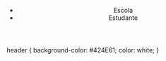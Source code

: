 


</body>
</html><link rel="stylesheet" href="style.css">
<!DOCTYPE html>
<html lang="en">
<head>
    <meta charset="UTF-8">
    <meta http-equiv="X-UA-Compatible" content="IE=edge">
    <meta name="viewport" content="width=device-width, initial-scale=1.0">
    <title>Document</title>
    <link rel="stylesheet" href="style.css">
</head>
<body>
    <header>
        <img src="" alt="">
        <ul>
            <li>Escola</li>
            <li>Estudante</li>
        </ul>
    </header>
</body>
</html>header {
    background-color: #424E61;
    color: white;
}
